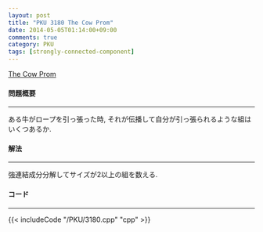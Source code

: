```yaml
---
layout: post
title: "PKU 3180 The Cow Prom"
date: 2014-05-05T01:14:00+09:00
comments: true
category: PKU
tags: [strongly-connected-component]
---
```


[The Cow Prom](http://poj.org/problem?id=3180)

#### 問題概要

****

ある牛がロープを引っ張った時, それが伝播して自分が引っ張られるような組はいくつあるか.

#### 解法

****

強連結成分分解してサイズが2以上の組を数える.

#### コード

****

{{< includeCode "/PKU/3180.cpp" "cpp" >}}


